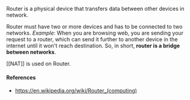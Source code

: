  Router is a physical device that transfers data between other devices in network.

Router must have two or more devices and has to be connected to two networks. 
*Example*: When you are browsing web, you are sending your request to a router, which can send it further to another device in the internet until it won't reach destination. So, in short, **router is a bridge between networks**.

[[NAT]] is used on Router.

#### References
- https://en.wikipedia.org/wiki/Router_(computing)